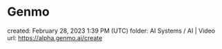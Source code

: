 # Genmo

created: February 28, 2023 1:39 PM (UTC)
folder: AI Systems / AI | Video
url: https://alpha.genmo.ai/create